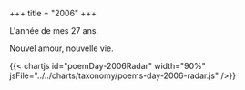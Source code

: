 +++
title = "2006"
+++

L'année de mes 27 ans.

Nouvel amour, nouvelle vie.

{{< chartjs id="poemDay-2006Radar" width="90%" jsFile="../../charts/taxonomy/poems-day-2006-radar.js" />}}